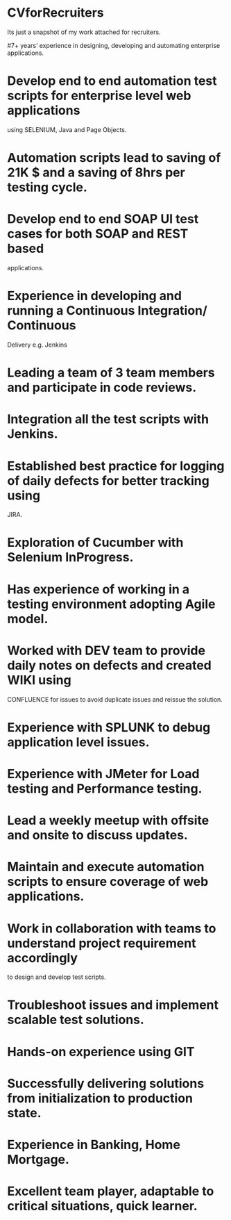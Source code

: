 # CVforRecruiters

Its just a snapshot of my work attached for recruiters. 

#7+ years’ experience in designing, developing and automating enterprise
applications.
# Develop end to end automation test scripts for enterprise level web applications
using SELENIUM, Java and Page Objects.
# Automation scripts lead to saving of 21K $ and a saving of 8hrs per testing cycle.
# Develop end to end SOAP UI test cases for both SOAP and REST based
applications.
# Experience in developing and running a Continuous Integration/ Continuous
Delivery e.g. Jenkins
# Leading a team of 3 team members and participate in code reviews.
# Integration all the test scripts with Jenkins.
# Established best practice for logging of daily defects for better tracking using
JIRA.
# Exploration of Cucumber with Selenium InProgress.
# Has experience of working in a testing environment adopting Agile model.
# Worked with DEV team to provide daily notes on defects and created WIKI using
CONFLUENCE for issues to avoid duplicate issues and reissue the solution.
# Experience with SPLUNK to debug application level issues.
# Experience with JMeter for Load testing and Performance testing.
# Lead a weekly meetup with offsite and onsite to discuss updates.
# Maintain and execute automation scripts to ensure coverage of web applications.
# Work in collaboration with teams to understand project requirement accordingly
to design and develop test scripts.
# Troubleshoot issues and implement scalable test solutions.
# Hands-on experience using GIT
# Successfully delivering solutions from initialization to production state.
# Experience in Banking, Home Mortgage.
# Excellent team player, adaptable to critical situations, quick learner.
